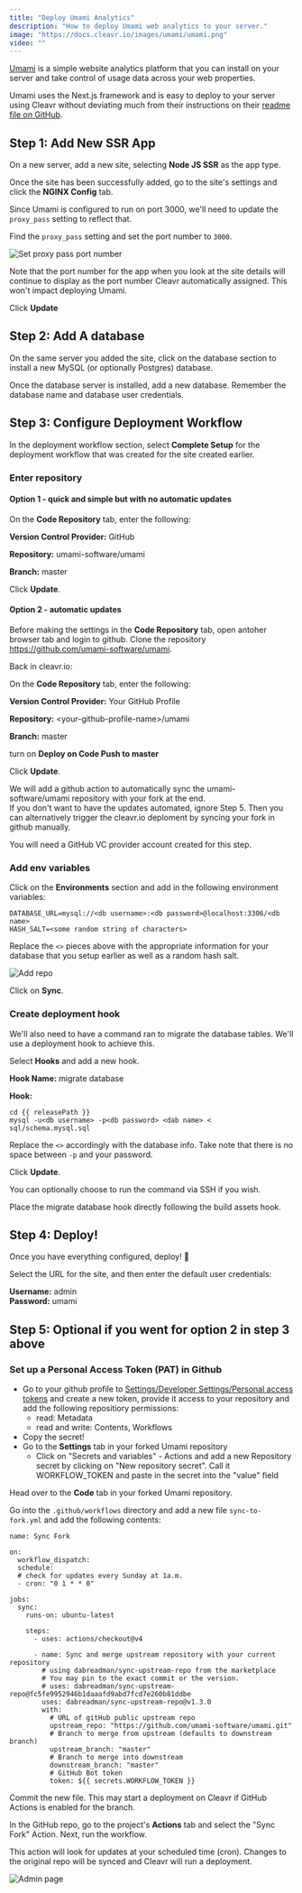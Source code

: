 ```yaml
---
title: "Deploy Umami Analytics"
description: "How to deploy Umami web analytics to your server."
image: "https://docs.cleavr.io/images/umami/umami.png"
video: ""
---
```


[Umami](https://umami.is/) is a simple website analytics platform that you can install on your server and take control of usage data across your web
properties.

Umami uses the Next.js framework and is easy to deploy to your server using Cleavr without deviating much from their instructions on their
[readme file on GitHub](https://github.com/mikecao/umami).

## Step 1: Add New SSR App

On a new server, add a new site, selecting **Node JS SSR** as the app type.

Once the site has been successfully added, go to the site's settings and click the **NGINX Config** tab.

Since Umami is configured to run on port 3000, we'll need to update the `proxy_pass` setting to reflect that.

Find the `proxy_pass` setting and set the port number to `3000`.

![Set proxy pass port number](/images/umami/proxy-pass.png)

<base-info>
Note that the port number for the app when you look at the site details will continue to display as the port number Cleavr
automatically assigned. This won't impact deploying Umami. 
</base-info>

Click **Update**

## Step 2: Add A database

On the same server you added the site, click on the database section to install a new MySQL (or optionally Postgres) database.

Once the database server is installed, add a new database. Remember the database name and database user credentials.

## Step 3: Configure Deployment Workflow

In the deployment workflow section, select **Complete Setup** for the deployment workflow that was created for the site created earlier.

### Enter repository

#### Option 1 - quick and simple but with no automatic updates

On the **Code Repository** tab, enter the following:

**Version Control Provider:** GitHub

**Repository:** umami-software/umami

**Branch:** master

Click **Update**.

#### Option 2 - automatic updates

Before making the settings in the **Code Repository** tab, open antoher browser tab and login to github. Clone the repository https://github.com/umami-software/umami.

Back in cleavr.io:

On the **Code Repository** tab, enter the following:

**Version Control Provider:** Your GitHub Profile

**Repository:** \<your-github-profile-name\>/umami

**Branch:** master

turn on **Deploy on Code Push to master**

Click **Update**.

We will add a github action to automatically sync the umami-software/umami repository with your fork at the end.   
If you don't want to have the updates automated, ignore Step 5. Then you can alternatively trigger the cleavr.io deploment by syncing your fork in github manually.

<base-info>
You will need a GitHub VC provider account created for this step.
</base-info>

### Add env variables

Click on the **Environments** section and add in the following environment variables:

```
DATABASE_URL=mysql://<db username>:<db password>@localhost:3306/<db name>
HASH_SALT=<some random string of characters>
```

Replace the `<>` pieces above with the appropriate information for your database that you setup earlier as well as a random
hash salt.

![Add repo](/images/umami/env-variables.png)

Click on **Sync**.

### Create deployment hook

We'll also need to have a command ran to migrate the database tables. We'll use a deployment hook to achieve this.

Select **Hooks** and add a new hook.

**Hook Name:** migrate database

**Hook:**

```
cd {{ releasePath }}
mysql -u<db username> -p<db password> <dab name> < sql/schema.mysql.sql
```

Replace the `<>` accordingly with the database info. Take note that there is no space between `-p` and your password.

Click **Update**.

<base-info>
You can optionally choose to run the command via SSH if you wish. 
</base-info>

Place the migrate database hook directly following the build assets hook.

## Step 4: Deploy!

Once you have everything configured, deploy! 🚀

Select the URL for the site, and then enter the default user credentials:

**Username:** admin   
**Password:** umami

## Step 5: Optional if you went for option 2 in step 3 above
### Set up a Personal Access Token (PAT) in Github
- Go to your github profile to [Settings/Developer Settings/Personal access tokens](https://github.com/settings/tokens?type=beta) and create a new token, provide it access to your repository and add the following repositiory permissions:
  - read: Metadata
  - read and write: Contents, Workflows   
- Copy the secret!
- Go to the **Settings** tab in your forked Umami repository
  - Click on "Secrets and variables" - Actions and add a new Repository secret by clicking on "New repository secret". Call it WORKFLOW_TOKEN and paste in the secret into the "value" field

Head over to the **Code** tab in your forked Umami repository. 

Go into the `.github/workflows` directory and add a new file `sync-to-fork.yml` and add the following contents: 

```
name: Sync Fork

on:
  workflow_dispatch:
  schedule:
  # check for updates every Sunday at 1a.m.
  - cron: "0 1 * * 0"

jobs:
  sync:
    runs-on: ubuntu-latest
    
    steps:
      - uses: actions/checkout@v4
      
      - name: Sync and merge upstream repository with your current repository
        # using dabreadman/sync-upstream-repo from the marketplace
        # You may pin to the exact commit or the version.
        # uses: dabreadman/sync-upstream-repo@fc5fe9952946b1daaafd9abd7fcd7e260b81ddbe
        uses: dabreadman/sync-upstream-repo@v1.3.0
        with:
          # URL of gitHub public upstream repo
          upstream_repo: "https://github.com/umami-software/umami.git"
          # Branch to merge from upstream (defaults to downstream branch)
          upstream_branch: "master"
          # Branch to merge into downstream
          downstream_branch: "master"
          # GitHub Bot token
          token: ${{ secrets.WORKFLOW_TOKEN }}
```
Commit the new file. This may start a deployment on Cleavr if GitHub Actions is enabled for the branch. 

In the GitHub repo, go to the project's **Actions** tab and select the "Sync Fork" Action. Next, run the workflow.   

This action will look for updates at your scheduled time (cron). Changes to the original repo will be synced and Cleavr will run a deployment.

![Admin page](/images/umami/admin-page.png)
